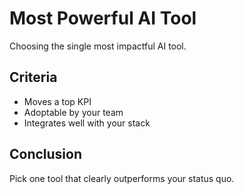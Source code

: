 # Most Powerful AI Tool

Choosing the single most impactful AI tool.

## Criteria
- Moves a top KPI
- Adoptable by your team
- Integrates well with your stack

## Conclusion
Pick one tool that clearly outperforms your status quo.
